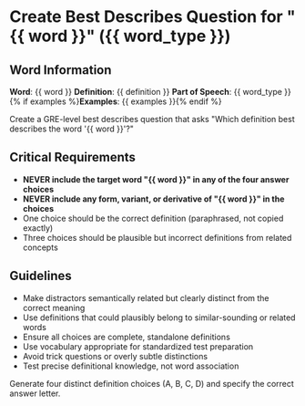# Create Best Describes Question for "{{ word }}" ({{ word_type }})

## Word Information
**Word**: {{ word }}
**Definition**: {{ definition }}
**Part of Speech**: {{ word_type }}
{% if examples %}**Examples**: {{ examples }}{% endif %}

Create a GRE-level best describes question that asks "Which definition best describes the word '{{ word }}'?"

## Critical Requirements
- **NEVER include the target word "{{ word }}" in any of the four answer choices**
- **NEVER include any form, variant, or derivative of "{{ word }}" in the choices**
- One choice should be the correct definition (paraphrased, not copied exactly)
- Three choices should be plausible but incorrect definitions from related concepts

## Guidelines
- Make distractors semantically related but clearly distinct from the correct meaning
- Use definitions that could plausibly belong to similar-sounding or related words
- Ensure all choices are complete, standalone definitions
- Use vocabulary appropriate for standardized test preparation
- Avoid trick questions or overly subtle distinctions
- Test precise definitional knowledge, not word association

Generate four distinct definition choices (A, B, C, D) and specify the correct answer letter.